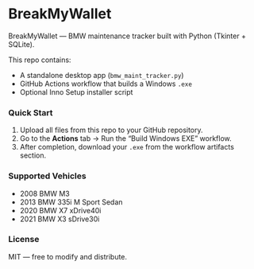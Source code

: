 # BreakMyWallet

BreakMyWallet — BMW maintenance tracker built with Python (Tkinter + SQLite).

This repo contains:

* A standalone desktop app (`bmw_maint_tracker.py`)
* GitHub Actions workflow that builds a Windows `.exe`
* Optional Inno Setup installer script

### Quick Start

1. Upload all files from this repo to your GitHub repository.
2. Go to the **Actions** tab → Run the “Build Windows EXE” workflow.
3. After completion, download your `.exe` from the workflow artifacts section.

### Supported Vehicles

* 2008 BMW M3
* 2013 BMW 335i M Sport Sedan
* 2020 BMW X7 xDrive40i
* 2021 BMW X3 sDrive30i

### License

MIT — free to modify and distribute.
